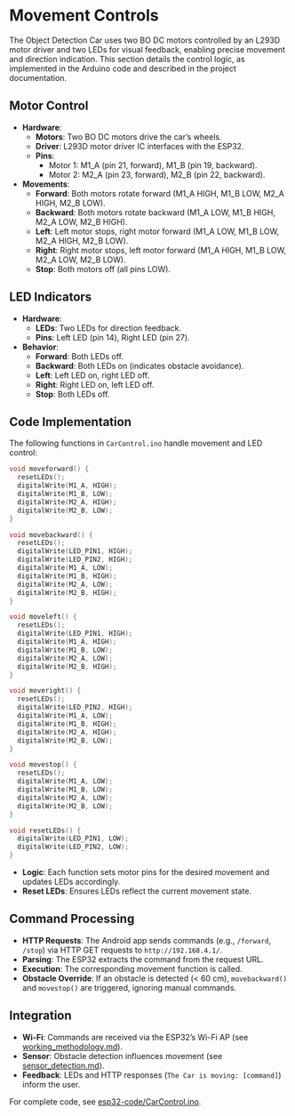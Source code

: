 # Movement Controls

The Object Detection Car uses two BO DC motors controlled by an L293D motor driver and two LEDs for visual feedback, enabling precise movement and direction indication. This section details the control logic, as implemented in the Arduino code and described in the project documentation.

## Motor Control
- **Hardware**:
  - **Motors**: Two BO DC motors drive the car’s wheels.
  - **Driver**: L293D motor driver IC interfaces with the ESP32.
  - **Pins**:
    - Motor 1: M1_A (pin 21, forward), M1_B (pin 19, backward).
    - Motor 2: M2_A (pin 23, forward), M2_B (pin 22, backward).
- **Movements**:
  - **Forward**: Both motors rotate forward (M1_A HIGH, M1_B LOW, M2_A HIGH, M2_B LOW).
  - **Backward**: Both motors rotate backward (M1_A LOW, M1_B HIGH, M2_A LOW, M2_B HIGH).
  - **Left**: Left motor stops, right motor forward (M1_A LOW, M1_B LOW, M2_A HIGH, M2_B LOW).
  - **Right**: Right motor stops, left motor forward (M1_A HIGH, M1_B LOW, M2_A LOW, M2_B LOW).
  - **Stop**: Both motors off (all pins LOW).

## LED Indicators
- **Hardware**:
  - **LEDs**: Two LEDs for direction feedback.
  - **Pins**: Left LED (pin 14), Right LED (pin 27).
- **Behavior**:
  - **Forward**: Both LEDs off.
  - **Backward**: Both LEDs on (indicates obstacle avoidance).
  - **Left**: Left LED on, right LED off.
  - **Right**: Right LED on, left LED off.
  - **Stop**: Both LEDs off.

## Code Implementation
The following functions in `CarControl.ino` handle movement and LED control:
```cpp
void moveforward() {
  resetLEDs();
  digitalWrite(M1_A, HIGH);
  digitalWrite(M1_B, LOW);
  digitalWrite(M2_A, HIGH);
  digitalWrite(M2_B, LOW);
}

void movebackward() {
  resetLEDs();
  digitalWrite(LED_PIN1, HIGH);
  digitalWrite(LED_PIN2, HIGH);
  digitalWrite(M1_A, LOW);
  digitalWrite(M1_B, HIGH);
  digitalWrite(M2_A, LOW);
  digitalWrite(M2_B, HIGH);
}

void moveleft() {
  resetLEDs();
  digitalWrite(LED_PIN1, HIGH);
  digitalWrite(M1_A, HIGH);
  digitalWrite(M1_B, LOW);
  digitalWrite(M2_A, LOW);
  digitalWrite(M2_B, HIGH);
}

void moveright() {
  resetLEDs();
  digitalWrite(LED_PIN2, HIGH);
  digitalWrite(M1_A, LOW);
  digitalWrite(M1_B, HIGH);
  digitalWrite(M2_A, HIGH);
  digitalWrite(M2_B, LOW);
}

void movestop() {
  resetLEDs();
  digitalWrite(M1_A, LOW);
  digitalWrite(M1_B, LOW);
  digitalWrite(M2_A, LOW);
  digitalWrite(M2_B, LOW);
}

void resetLEDs() {
  digitalWrite(LED_PIN1, LOW);
  digitalWrite(LED_PIN2, LOW);
}
```
- **Logic**: Each function sets motor pins for the desired movement and updates LEDs accordingly.
- **Reset LEDs**: Ensures LEDs reflect the current movement state.

## Command Processing
- **HTTP Requests**: The Android app sends commands (e.g., `/forward`, `/stop`) via HTTP GET requests to `http://192.168.4.1/`.
- **Parsing**: The ESP32 extracts the command from the request URL.
- **Execution**: The corresponding movement function is called.
- **Obstacle Override**: If an obstacle is detected (< 60 cm), `movebackward()` and `movestop()` are triggered, ignoring manual commands.

## Integration
- **Wi-Fi**: Commands are received via the ESP32’s Wi-Fi AP (see [working_methodology.md](working_methodology.md)).
- **Sensor**: Obstacle detection influences movement (see [sensor_detection.md](sensor_detection.md)).
- **Feedback**: LEDs and HTTP responses (`The Car is moving: [command]`) inform the user.

For complete code, see [esp32-code/CarControl.ino](../esp32-code/CarControl.ino).